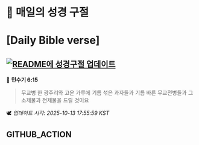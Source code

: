 # 🙏 매일의 성경 구절
# [Daily Bible verse]
## [![README에 성경구절 업데이트](https://github.com/DONGSUKA/first_test/actions/workflows/update-readme-bible.yml/badge.svg)](https://github.com/DONGSUKA/first_test/actions/workflows/update-readme-bible.yml)
<!-- START_BIBLE_VERSE -->
📖 **민수기 6:15**
> 무교병 한 광주리와 고운 가루에 기름 섞은 과자들과 기름 바른 무교전병들과 그 소제물과 전제물을 드릴 것이요

🕊️ _업데이트 시각: 2025-10-13 17:55:59 KST_
  <!-- END_BIBLE_VERSE -->
## GITHUB_ACTION

